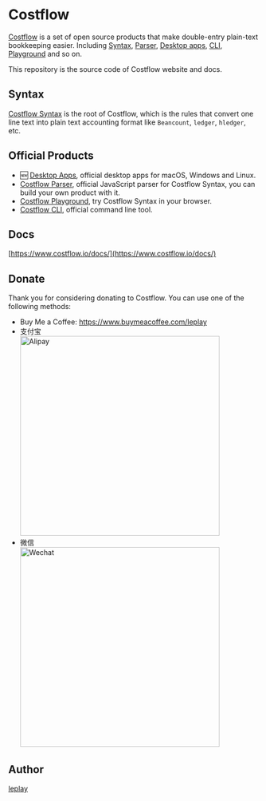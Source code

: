 # Costflow

[Costflow](https://costflow.io/) is a set of open source products that make double-entry plain-text bookkeeping easier. Including [Syntax](https://www.costflow.io/docs/syntax/), [Parser](https://www.costflow.io/docs/parser/), [Desktop apps](https://www.costflow.io/docs/desktop-apps/), [CLI](https://www.costflow.io/docs/cli/), [Playground](https://playground.costflow.io/) and so on.

This repository is the source code of Costflow website and docs.

## Syntax

[Costflow Syntax](https://www.costflow.io/docs/syntax/) is the root of Costflow, which is the rules that convert one line text into plain text accounting format like `Beancount`, `ledger`, `hledger`, etc.

## Official Products

- 🆕 [Desktop Apps](https://github.com/costflow/desktop), official desktop apps for macOS, Windows and Linux.
- [Costflow Parser](https://www.costflow.io/docs/parser/), official JavaScript parser for Costflow Syntax, you can build your own product with it.
- [Costflow Playground](https://playground.costflow.io/), try Costflow Syntax in your browser.
- [Costflow CLI](https://www.costflow.io/docs/cli/), official command line tool.

## Docs

[https://www.costflow.io/docs/](https://www.costflow.io/docs/)

## Donate
Thank you for considering donating to Costflow. You can use one of the following methods:

- Buy Me a Coffee: https://www.buymeacoffee.com/leplay
- 支付宝 <br/> <img src="https://www.costflow.io/img/alipay.jpg" alt="Alipay" width="400"/>
- 微信 <br/> <img src="https://www.costflow.io/img/wechat.png" alt="Wechat" width="400"/>


## Author

[leplay](http://leplay.net/)
